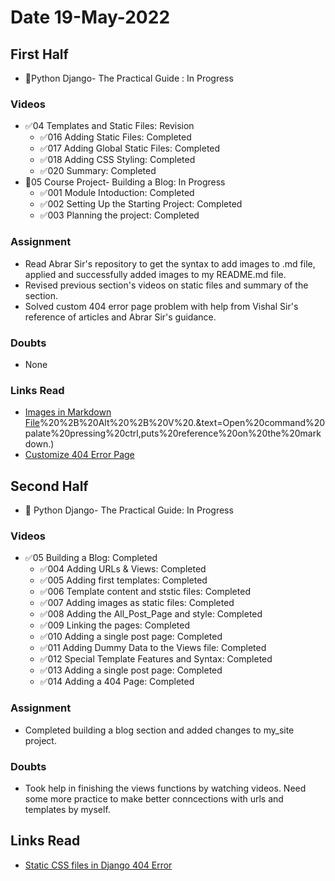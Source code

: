 # Date 19-May-2022

## First Half

- 🔄Python Django- The Practical Guide : In Progress

### Videos

- ✅04 Templates and Static Files: Revision
  - ✅016 Adding Static Files: Completed
  - ✅017 Adding Global Static Files: Completed
  - ✅018 Adding CSS Styling: Completed
  - ✅020 Summary: Completed
- 🔄05 Course Project- Building a Blog: In Progress
  - ✅001 Module Intoduction: Completed
  - ✅002 Setting Up the Starting Project: Completed
  - ✅003 Planning the project: Completed

### Assignment

- Read Abrar Sir's repository to get the syntax to add images to .md file, applied and successfully added images to my README.md file.
- Revised previous section's videos on static files and summary of the section.
- Solved custom 404 error page problem with help from Vishal Sir's reference of articles and Abrar Sir's guidance.

### Doubts

- None

### Links Read

- [Images in Markdown File](https://stackoverflow.com/questions/42961712/how-to-include-image-as-markdown-in-visual-studio-code#:~:text=As%20the%20plugin%20suggests%20you,cmd)%20%2B%20Alt%20%2B%20V%20.&text=Open%20command%20palate%20pressing%20ctrl,puts%20reference%20on%20the%20markdown.)
- [Customize 404 Error Page](https://levelup.gitconnected.com/django-customize-404-error-page-72c6b6277317)

## Second Half

- 🔄 Python Django- The Practical Guide: In Progress

### Videos

- ✅05 Building a Blog: Completed
  - ✅004 Adding URLs & Views: Completed
  - ✅005 Adding first templates: Completed
  - ✅006 Template content and ststic files: Completed
  - ✅007 Adding images as static files: Completed
  - ✅008 Adding the All_Post_Page and style: Completed
  - ✅009 Linking the pages: Completed
  - ✅010 Adding a single post page: Completed
  - ✅011 Adding Dummy Data to the Views file: Completed
  - ✅012 Special Template Features and Syntax: Completed
  - ✅013 Adding a single post page: Completed
  - ✅014 Adding a 404 Page: Completed

### Assignment

- Completed building a blog section and added changes to my_site project.

### Doubts

- Took help in finishing the views functions by watching videos. Need some more practice to make better conncections with urls and templates by myself.

## Links Read

- [Static CSS files in Django 404 Error](https://stackoverflow.com/questions/50825957/static-css-files-with-django-application-error)

